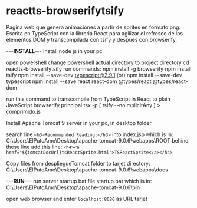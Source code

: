 # reactts-browserifytsify
Pagina web que genera animaciones a partir de sprites en formato png. Escrita en TypeScript con la libreria React para agilizar el refresco de los elementos DOM y transcompilada con tsify y despues con browserify. 

**---INSTALL---**
Install node js in your pc

open powershell
change powershell actual directory to project directory
cd reactts-browserifytsify
run commands:
npm install -g browserify
npm install tsify
npm install --save-dev typescript@2.9.1 (or) npm install --save-dev typescript
npm install --save react react-dom @types/react @types/react-dom

run this command to transcompile from TypeScript in React to plain JavaScript
browserify principal.tsx -p [ tsify --noImplicitAny ] > comprimido.js

Install Apache Tomcat 9 server in your pc, in desktop folder

search line `<h3>Recommended Reading:</h3>` into index.jsp which is in:
C:\Users\ElPutoAmo\Desktop\apache-tomcat-9.0.6\webapps\ROOT
behind these line add this line:
`<h4><a href="${tomcatDocUrl}tsReactSprite.html">TSReactSprite</a></h4>`

Copy files from despliegueTomcat folder to tarjet directory:
C:\Users\ElPutoAmo\Desktop\apache-tomcat-9.0.6\webapps\docs

**---RUN---**
run server startup bat file startup.bat which is in:
C:\Users\ElPutoAmo\Desktop\apache-tomcat-9.0.6\bin

open web browser and enter `localhost:8080` as URL tarjet